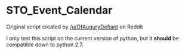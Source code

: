 # STO_Event_Calendar

Original script created by [/u/OfAuguryDefiant](https://www.reddit.com/user/OfAuguryDefiant) on Reddit

I only test this script on the current version of python, but it **should** be compatible down to python 2.7.